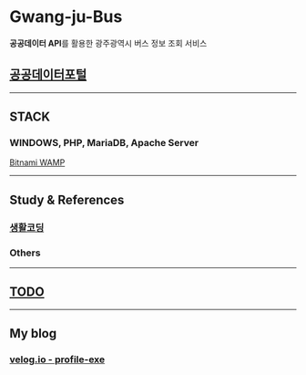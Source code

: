 # Gwang-ju-Bus

**공공데이터 API**를 활용한 광주광역시 버스 정보 조회 서비스

## [공공데이터포털](https://www.data.go.kr/tcs/dss/selectDataSetList.do)

___

## STACK

### WINDOWS, PHP, MariaDB, Apache Server
[Bitnami WAMP](https://bitnami.com/stack/wamp)

___

## Study & References

### [생활코딩](https://opentutorials.org/course/1)

### Others

___

## [TODO](/Todo.md)

___

## My blog

### [velog.io - profile-exe](https://velog.io/@profile_exe)